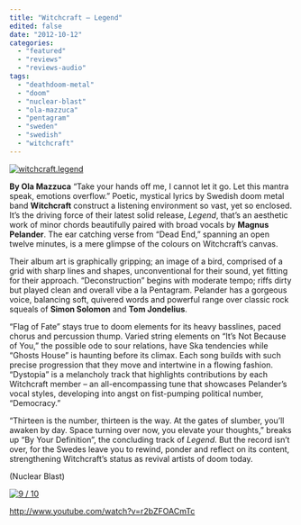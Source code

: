 ```yaml
---
title: "Witchcraft – Legend"
edited: false
date: "2012-10-12"
categories:
  - "featured"
  - "reviews"
  - "reviews-audio"
tags:
  - "deathdoom-metal"
  - "doom"
  - "nuclear-blast"
  - "ola-mazzuca"
  - "pentagram"
  - "sweden"
  - "swedish"
  - "witchcraft"
---
```


[![](http://www.hellbound.ca/wp-content/uploads/2012/10/witchcraft.legend.jpg "witchcraft.legend")](http://www.hellbound.ca/2012/10/witchcraft-legend/witchcraft-legend/)

**By Ola Mazzuca** “Take your hands off me, I cannot let it go. Let this mantra speak, emotions overflow.” Poetic, mystical lyrics by Swedish doom metal band **Witchcraft** construct a listening environment so vast, yet so enclosed. It’s the driving force of their latest solid release, _Legend_, that’s an aesthetic work of minor chords beautifully paired with broad vocals by **Magnus Pelander**. The ear catching verse from “Dead End,” spanning an open twelve minutes, is a mere glimpse of the colours on Witchcraft’s canvas.

Their album art is graphically gripping; an image of a bird, comprised of a grid with sharp lines and shapes, unconventional for their sound, yet fitting for their approach. “Deconstruction” begins with moderate tempo; riffs dirty but played clean and overall vibe a la Pentagram. Pelander has a gorgeous voice, balancing soft, quivered words and powerful range over classic rock squeals of **Simon Solomon** and **Tom Jondelius**.

“Flag of Fate” stays true to doom elements for its heavy basslines, paced chorus and percussion thump. Varied string elements on “It’s Not Because of You,” the possible ode to sour relations, have Ska tendencies while “Ghosts House” is haunting before its climax. Each song builds with such precise progression that they move and intertwine in a flowing fashion. “Dystopia” is a melancholy track that highlights contributions by each Witchcraft member – an all-encompassing tune that showcases Pelander’s vocal styles, developing into angst on fist-pumping political number, “Democracy.”

“Thirteen is the number, thirteen is the way. At the gates of slumber, you’ll awaken by day. Space turning over now, you elevate your thoughts,” breaks up “By Your Definition”, the concluding track of _Legend_. But the record isn’t over, for the Swedes leave you to rewind, ponder and reflect on its content, strengthening Witchcraft’s status as revival artists of doom today.

(Nuclear Blast)

[![](http://www.hellbound.ca/wp-content/uploads/2009/05/review9.png "9 / 10")](http://www.hellbound.ca/2009/06/hooded-menace-fulfill-the-curse/review9/)

http://www.youtube.com/watch?v=r2bZFOACmTc
